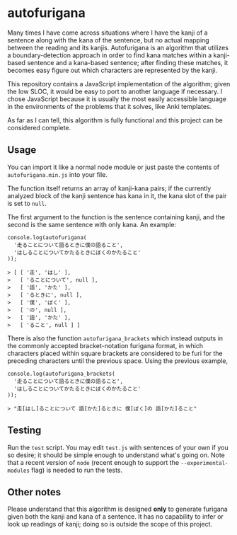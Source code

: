 # autofurigana

Many times I have come across situations where I have the kanji of a sentence
along with the kana of the sentence, but no actual mapping between the reading
and its kanjis. Autofurigana is an algorithm that utilizes a boundary-detection
approach in order to find kana matches within a kanji-based sentence and
a kana-based sentence; after finding these matches, it becomes easy figure out
which characters are represented by the kanji.

This repository contains a JavaScript implementation of the algorithm; given
the low SLOC, it would be easy to port to another language if necessary.
I chose JavaScript because it is usually the most easily accessible language in
the environments of the problems that it solves, like Anki templates.

As far as I can tell, this algorithm is fully functional and this project can
be considered complete.

## Usage

You can import it like a normal node module or just paste the contents of
`autofurigana.min.js` into your file.

The function itself returns an array of kanji-kana pairs; if the currently
analyzed block of the kanji sentence has kana in it, the kana slot of the pair
is set to `null`.

The first argument to the function is the sentence containing kanji, and the
second is the same sentence with only kana. An example:

```
console.log(autofurigana(
  '走ることについて語るときに僕の語ること',
  'はしることについてかたるときにぼくのかたること'
));

> [ [ '走', 'はし' ],
>   [ 'ることについて', null ],
>   [ '語', 'かた' ],
>   [ 'るときに', null ],
>   [ '僕', 'ぼく' ],
>   [ 'の', null ],
>   [ '語', 'かた' ],
>   [ 'ること', null ] ]
```

There is also the function `autofurigana_brackets` which instead outputs in the commonly accepted bracket-notation furigana format, in which characters placed within square brackets are considered to be furi for the preceding characters until the previous space. Using the previous example,

```
console.log(autofurigana_brackets(
  '走ることについて語るときに僕の語ること',
  'はしることについてかたるときにぼくのかたること'
));

> "走[はし]ることについて 語[かた]るときに 僕[ぼく]の 語[かた]ること"
```

## Testing

Run the `test` script. You may edit `test.js` with sentences of your own if
you so desire; it should be simple enough to understand what's going on. Note 
that a recent version of `node` (recent enough to support the 
`--experimental-modules` flag) is needed to run the tests.

## Other notes

Please understand that this algorithm is designed **only** to generate furigana
given both the kanji and kana of a sentence. It has no capability to infer or
look up readings of kanji; doing so is outside the scope of this project.
